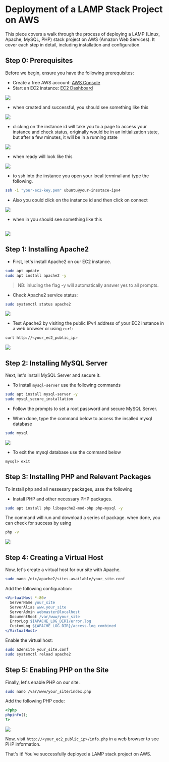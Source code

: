 
# Deployment of a LAMP Stack Project on AWS

This piece covers a walk through the process of deploying a LAMP (Linux, Apache, MySQL, PHP) stack project on AWS (Amazon Web Services). It cover each step in detail, including installation and configuration.

## Step 0: Prerequisites

Before we begin, ensure you have the following prerequisites:
- Create a free AWS account: [AWS Console](https://aws.amazon.com/)
- Start an EC2 instance: [EC2 Dashboard](https://console.aws.amazon.com/ec2/)

![](./assets/1.%20create%20instance.png)
- when created and successful, you should see something like this

![](./assets/2.%20get%20ssucces.png)

- clicking on the instance id will take you to a page to access your instance and check status, originally would be in an initialization state, but after a few minutes, it will be in a running state

![](./assets/4.%20initialization.png)
- when ready will look like this

![](./assets/5.%20ready.png)

- to ssh into the instance you open your local terminal and type the following.

```sh
ssh -i "your-ec2-key.pem" ubuntu@your-insstace-ipv4
```

- Also you could click on the instance id and then click on connect

![](./assets/3.%20connect%20using%20ssh.png)

- when in you should see something like this

![](./assets/ssh%20success.png)
---
## Step 1: Installing Apache2

- First, let's install Apache2 on our EC2 instance.
```bash
sudo apt update
sudo apt install apache2 -y
```

> NB: inluding the flag -y will automatically answer yes to all prompts.

- Check Apache2 service status:
```bash
sudo systemctl status apache2
```
![](./assets/6.%20install%20apache2.png)

- Test Apache2 by visiting the public IPv4 address of your EC2 instance in a web browser or using `curl`:
```bash
curl http://<your_ec2_public_ip>
```

![](./assets/success%20on%20the%20web.png)

## Step 2: Installing MySQL Server

Next, let's install MySQL Server and secure it.
- To install `mysql-server` use the following commands
```bash
sudo apt install mysql-server -y
sudo mysql_secure_installation
```

- Follow the prompts to set a root password and secure MySQL Server.

- When done, type the command below to access the insalled mysql database
```sh
sudo mysql
```

![](./assets/mysql-success.png)

- To exit the mysql database use the command below
```mysql
mysql> exit
```
## Step 3: Installing PHP and Relevant Packages
To install php and all nessesary packages, usse the following
- Install PHP and other necessary PHP packages.
```bash
sudo apt install php libapache2-mod-php php-mysql -y
```
The command will run and download a series of package. when done, you can check for success by using
```sh
php -v
```

![](./assets/php-v.png)
## Step 4: Creating a Virtual Host

Now, let's create a virtual host for our site with Apache.
```bash
sudo nano /etc/apache2/sites-available/your_site.conf
```

Add the following configuration:
```apache
<VirtualHost *:80>
  ServerName your_site
  ServerAlias www.your_site
  ServerAdmin webmaster@localhost
  DocumentRoot /var/www/your_site
  ErrorLog ${APACHE_LOG_DIR}/error.log
  CustomLog ${APACHE_LOG_DIR}/access.log combined
</VirtualHost>
```

Enable the virtual host:
```bash
sudo a2ensite your_site.conf
sudo systemctl reload apache2
```

## Step 5: Enabling PHP on the Site

Finally, let's enable PHP on our site.
```bash
sudo nano /var/www/your_site/index.php
```

Add the following PHP code:
```php
<?php
phpinfo();
?>
```

![](./assets/php%20success.png)

Now, visit `http://<your_ec2_public_ip>/info.php` in a web browser to see PHP information.

That's it! You've successfully deployed a LAMP stack project on AWS.
```
